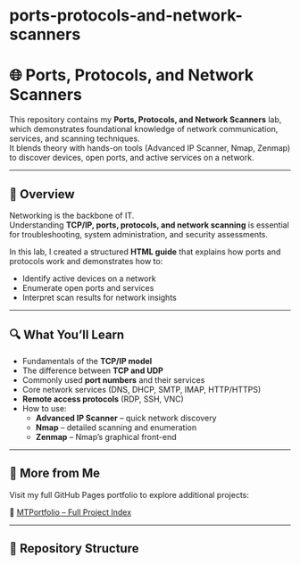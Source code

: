 # ports-protocols-and-network-scanners

# 🌐 Ports, Protocols, and Network Scanners 

This repository contains my **Ports, Protocols, and Network Scanners** lab, which demonstrates foundational knowledge of network communication, services, and scanning techniques.  
It blends theory with hands-on tools (Advanced IP Scanner, Nmap, Zenmap) to discover devices, open ports, and active services on a network.



---

## 📖 Overview

Networking is the backbone of IT.  
Understanding **TCP/IP, ports, protocols, and network scanning** is essential for troubleshooting, system administration, and security assessments.

In this lab, I created a structured **HTML guide** that explains how ports and protocols work and demonstrates how to:
- Identify active devices on a network
- Enumerate open ports and services
- Interpret scan results for network insights

---

## 🔍 What You’ll Learn

- Fundamentals of the **TCP/IP model**
- The difference between **TCP and UDP**
- Commonly used **port numbers** and their services
- Core network services (DNS, DHCP, SMTP, IMAP, HTTP/HTTPS)
- **Remote access protocols** (RDP, SSH, VNC)
- How to use:
  - **Advanced IP Scanner** – quick network discovery
  - **Nmap** – detailed scanning and enumeration
  - **Zenmap** – Nmap’s graphical front-end
 

---

## 📁 More from Me

Visit my full GitHub Pages portfolio to explore additional projects:

🔗 [MTPortfolio – Full Project Index](https://mark-thompson01.github.io/MTPortfolio/)


---

## 📂 Repository Structure


